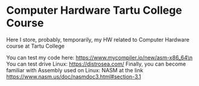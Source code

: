 # Computer Hardware Tartu College Course
Here I store, probably, temporarily, my HW related to Computer Hardware course at Tartu College

You can test my code here: https://www.mycompiler.io/new/asm-x86_64\n
You can test drive Linux: https://distrosea.com/
Finally, you can become familiar with Assembly used on Linux: NASM at the link https://www.nasm.us/doc/nasmdoc3.html#section-3.1
